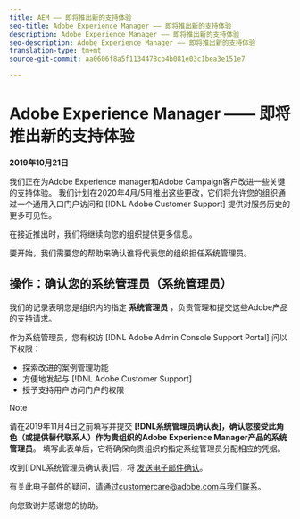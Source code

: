 ```yaml
---
title: AEM —— 即将推出新的支持体验
seo-title: Adobe Experience Manager —— 即将推出新的支持体验
description: Adobe Experience Manager —— 即将推出新的支持体验
seo-description: Adobe Experience Manager —— 即将推出新的支持体验
translation-type: tm+mt
source-git-commit: aa0606f8a5f1134478cb4b081e03c1bea3e151e7

---
```



# Adobe Experience Manager —— 即将推出新的支持体验

**2019年10月21日**

我们正在为Adobe Experience manager和Adobe Campaign客户改进一些关键的支持体验。 我们计划在2020年4月/5月推出这些更改，它们将允许您的组织通过一个通用入口门户访问和 [!DNL Adobe Customer Support] 提供对服务历史的更多可见性。

在接近推出时，我们将继续向您的组织提供更多信息。

要开始，我们需要您的帮助来确认谁将代表您的组织担任系统管理员。

## 操作：确认您的系统管理员（系统管理员）

我们的记录表明您是组织内的指定 **系统管理员** ，负责管理和提交这些Adobe产品的支持请求。

作为系统管理员，您有权访 [!DNL Adobe Admin Console Support Portal] 问以下权限：

* 探索改进的案例管理功能
* 方便地发起与 [!DNL Adobe Customer Support]
* 授予支持用户访问门户的权限

>[!NOTE]
>请在2019年11月4日之前填写并提交 **[!DNL系统管理员确认表]，确认您接受此角色（或提供替代联系人）作为贵组织的Adobe Experience Manager产品的系统管理员[](https://adobe.allegiancetech.com/cgi-bin/qwebcorporate.dll?idx=SSSVH6)**。
>填写此表单后，它将确保向贵组织的指定系统管理员分配相应的凭据。

收到[!DNL系统管理员确认表]后，将 [发送电子邮件确认](https://adobe.allegiancetech.com/cgi-bin/qwebcorporate.dll?idx=SSSVH6)。

有关此电子邮件的疑问，请通过customercare@adobe.com与我们联系。

向您致谢并感谢您的协助。

